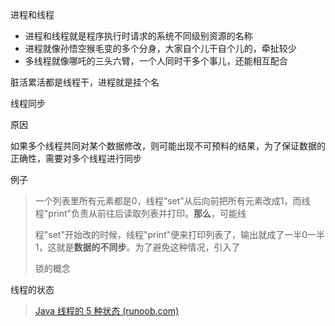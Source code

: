 进程和线程

- 进程和线程就是程序执行时请求的系统不同级别资源的名称
- 进程就像孙悟空猴毛变的多个分身，大家自个儿干自个儿的，牵扯较少
- 多线程就像哪吒的三头六臂，一个人同时干多个事儿，还能相互配合



脏活累活都是线程干，进程就是挂个名





线程同步

原因

如果多个线程共同对某个数据修改，则可能出现不可预料的结果，为了保证数据的正确性，需要对多个线程进行同步

例子

> 一个列表里所有元素都是0，线程"set"从后向前把所有元素改成1，而线程"print"负责从前往后读取列表并打印。**那么**，可能线
>
> 程"set"开始改的时候，线程"print"便来打印列表了，输出就成了一半0一半1，这就是**数据的不同步**。为了避免这种情况，引入了
>
> 锁的概念

线程的状态

> [Java 线程的 5 种状态 (runoob.com)](https://www.runoob.com/note/34745)